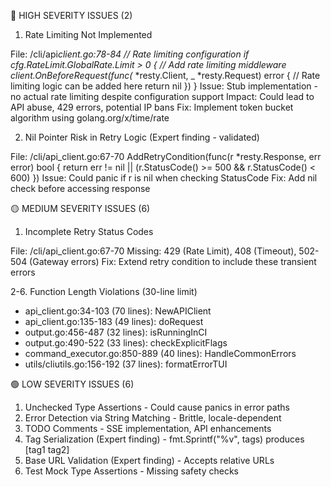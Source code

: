🔴 HIGH SEVERITY ISSUES (2)

1. Rate Limiting Not Implemented

File: /cli/api*client.go:78-84
// Rate limiting configuration
if cfg.RateLimit.GlobalRate.Limit > 0 {
// Add rate limiting middleware
client.OnBeforeRequest(func(* *resty.Client, \_ *resty.Request) error {
// Rate limiting logic can be added here
return nil
})
}
Issue: Stub implementation - no actual rate limiting despite configuration support
Impact: Could lead to API abuse, 429 errors, potential IP bans
Fix: Implement token bucket algorithm using golang.org/x/time/rate

2. Nil Pointer Risk in Retry Logic (Expert finding - validated)

File: /cli/api_client.go:67-70
AddRetryCondition(func(r \*resty.Response, err error) bool {
return err != nil || (r.StatusCode() >= 500 && r.StatusCode() < 600)
})
Issue: Could panic if r is nil when checking StatusCode
Fix: Add nil check before accessing response

🟡 MEDIUM SEVERITY ISSUES (6)

1. Incomplete Retry Status Codes

File: /cli/api_client.go:67-70
Missing: 429 (Rate Limit), 408 (Timeout), 502-504 (Gateway errors)
Fix: Extend retry condition to include these transient errors

2-6. Function Length Violations (30-line limit)

- api_client.go:34-103 (70 lines): NewAPIClient
- api_client.go:135-183 (49 lines): doRequest
- output.go:456-487 (32 lines): isRunningInCI
- output.go:490-522 (33 lines): checkExplicitFlags
- command_executor.go:850-889 (40 lines): HandleCommonErrors
- utils/cliutils.go:156-192 (37 lines): formatErrorTUI

🟢 LOW SEVERITY ISSUES (6)

1. Unchecked Type Assertions - Could cause panics in error paths
2. Error Detection via String Matching - Brittle, locale-dependent
3. TODO Comments - SSE implementation, API enhancements
4. Tag Serialization (Expert finding) - fmt.Sprintf("%v", tags) produces [tag1 tag2]
5. Base URL Validation (Expert finding) - Accepts relative URLs
6. Test Mock Type Assertions - Missing safety checks
